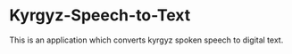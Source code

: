 # Kyrgyz-Speech-to-Text
This is an application which converts kyrgyz spoken speech to digital text.
